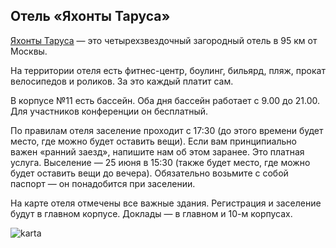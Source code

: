 ## Отель «Яхонты Таруса»

[Яхонты Таруса]((http://tarusa-kurort.ru)) — это четырехзвездочный загородный отель в 95 км от Москвы.

На территории отеля есть фитнес-центр, боулинг, бильярд, пляж, прокат велосипедов и роликов. За это каждый платит сам.

В корпусе №11 есть бассейн. Оба дня бассейн работает с 9.00 до 21.00. Для участников конференции он бесплатный.

По правилам отеля заселение проходит с 17:30 (до этого времени будет место, где можно будет оставить вещи). Если вам принципиально важен «ранний заезд», напишите нам об этом заранее. Это платная услуга. Выселение — 25 июня в 15:30 (также будет место, где можно будет оставить вещи до вечера). Обязательно возьмите с собой паспорт — он понадобится при заселении.

На карте отеля отмечены все важные здания. Регистрация и заселение будут в главном корпусе. Доклады — в главном и 10-м корпусах.

![karta](/2019/img/speakers/2019/pyconmap.jpg)

